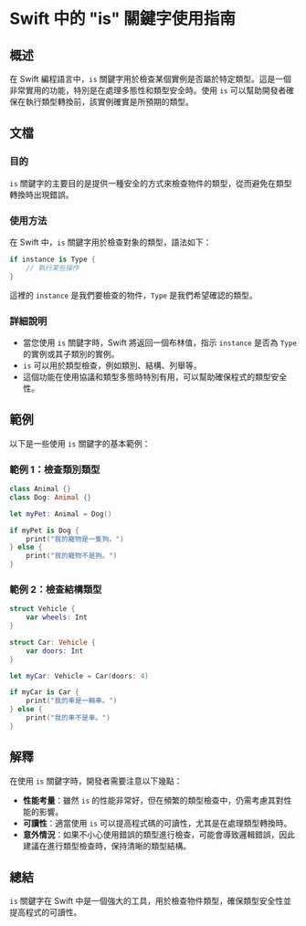 <!--
Meta Description: # Swift 中的 "is" 關鍵字使用指南 ## 概述 在 Swift 編程語言中，`is` 關鍵字用於檢查某個實例是否屬於特定類型。這是一個非常實用的功能，特別是在處理多態性和類型安全時。使用 `is` 可以幫助開發者確保在執行類型轉換前，該實例確實是所預期的類型。 ## 文檔 ### 目的 ...
Meta Keywords: swift, print, instance, type, animal
-->

# Swift 中的 "is" 關鍵字使用指南

## 概述
在 Swift 編程語言中，`is` 關鍵字用於檢查某個實例是否屬於特定類型。這是一個非常實用的功能，特別是在處理多態性和類型安全時。使用 `is` 可以幫助開發者確保在執行類型轉換前，該實例確實是所預期的類型。

## 文檔
### 目的
`is` 關鍵字的主要目的是提供一種安全的方式來檢查物件的類型，從而避免在類型轉換時出現錯誤。

### 使用方法
在 Swift 中，`is` 關鍵字用於檢查對象的類型，語法如下：
```swift
if instance is Type {
    // 執行某些操作
}
```
這裡的 `instance` 是我們要檢查的物件，`Type` 是我們希望確認的類型。

### 詳細說明
- 當您使用 `is` 關鍵字時，Swift 將返回一個布林值，指示 `instance` 是否為 `Type` 的實例或其子類別的實例。
- `is` 可以用於類型檢查，例如類別、結構、列舉等。
- 這個功能在使用協議和類型多態時特別有用，可以幫助確保程式的類型安全性。

## 範例
以下是一些使用 `is` 關鍵字的基本範例：

### 範例 1：檢查類別類型
```swift
class Animal {}
class Dog: Animal {}

let myPet: Animal = Dog()

if myPet is Dog {
    print("我的寵物是一隻狗。")
} else {
    print("我的寵物不是狗。")
}
```

### 範例 2：檢查結構類型
```swift
struct Vehicle {
    var wheels: Int
}

struct Car: Vehicle {
    var doors: Int
}

let myCar: Vehicle = Car(doors: 4)

if myCar is Car {
    print("我的車是一輛車。")
} else {
    print("我的車不是車。")
}
```

## 解釋
在使用 `is` 關鍵字時，開發者需要注意以下幾點：
- **性能考量**：雖然 `is` 的性能非常好，但在頻繁的類型檢查中，仍需考慮其對性能的影響。
- **可讀性**：適當使用 `is` 可以提高程式碼的可讀性，尤其是在處理類型轉換時。
- **意外情況**：如果不小心使用錯誤的類型進行檢查，可能會導致邏輯錯誤，因此建議在進行類型檢查時，保持清晰的類型結構。

## 總結
`is` 關鍵字在 Swift 中是一個強大的工具，用於檢查物件類型，確保類型安全性並提高程式的可讀性。